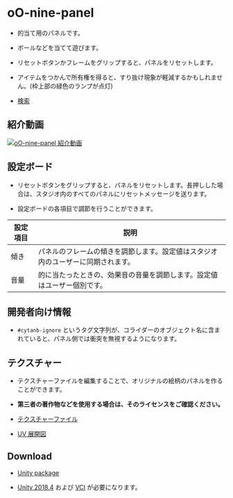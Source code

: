 # oO-nine-panel

- 的当て用のパネルです。

- ボールなどを当てて遊びます。

- リセットボタンかフレームをグリップすると、パネルをリセットします。

- アイテムをつかんで所有権を得ると、すり抜け現象が軽減するかもしれません。(枠上部の緑色のランプが点灯)

- [検索](https://seed.online/search?text=cball)

## 紹介動画
[![oO-nine-panel 紹介動画](https://img.youtube.com/vi/qrr9unWc7QA/0.jpg)](https://www.youtube.com/watch?v=qrr9unWc7QA)

## 設定ボード

- リセットボタンをグリップすると、パネルをリセットします。長押しした場合は、スタジオ内のすべてのパネルにリセットメッセージを送ります。

- 設定ボードの各項目で調節を行うことができます。

| 設定項目 | 説明 |
|----|----|
|傾き|パネルのフレームの傾きを調節します。設定値はスタジオ内のユーザーに同期されます。|
|音量|的に当たったときの、効果音の音量を調節します。設定値はユーザー個別です。|

## 開発者向け情報

- `#cytanb-ignore` というタグ文字列が、コライダーのオブジェクト名に含まれていると、パネル側では衝突を無視するようになります。

## テクスチャー

- テクスチャーファイルを編集することで、オリジナルの絵柄のパネルを作ることができます。

- **第三者の著作物などを使用する場合は、そのライセンスをご確認ください。**

- [テクスチャーファイル](textures/nine-panel-tex.png)

- [UV 展開図](textures/nine-panel-uv.png)

## Download

- [Unity package](https://www.dropbox.com/s/7fzd8td0nxfzxhb/oO-nine-panel-latest.unitypackage?dl=0)

- [Unity 2018.4](https://unity3d.com/) および [VCI](https://github.com/virtual-cast/VCI) が必要になります。
